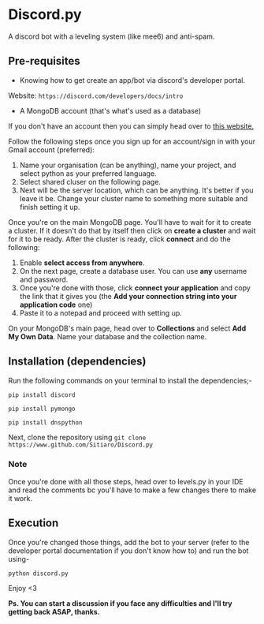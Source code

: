 # Discord.py
A discord bot with a leveling system (like mee6) and anti-spam.

## Pre-requisites

- Knowing how to get create an app/bot via discord's developer portal.

Website: ```https://discord.com/developers/docs/intro```

- A MongoDB account (that's what's used as a database)

If you don't have an account then you can simply head over to [this website.](https://account.mongodb.com/)

Follow the following steps once you sign up for an account/sign in with your Gmail account (preferred):

1. Name your organisation (can be anything), name your project, and select python as your preferred language.
2. Select shared cluser on the following page.
3. Next will be the server location, which can be anything. It's better if you leave it be. Change your cluster name to something more suitable and finish setting it up.

Once you're on the main MongoDB page. You'll have to wait for it to create a cluster. If it doesn't do that by itself then click on **create a cluster** and wait for it to be ready. After the cluster is ready, click **connect** and do the following:

1. Enable **select access from anywhere**.
2. On the next page, create a database user. You can use **any** username and password.
3. Once you're done with those, click **connect your application** and copy the link that it gives you (the **Add your connection string into your application code** one)
4. Paste it to a notepad and proceed with setting up.

On your MongoDB's main page, head over to **Collections** and select **Add My Own Data**. Name your database and the collection name.


## Installation (dependencies)

Run the following commands on your terminal to install the dependencies;-

```pip install discord```

```pip install pymongo```

```pip install dnspython```

Next, clone the repository using ```git clone https://www.github.com/Sitiaro/Discord.py```

### Note

Once you're done with all those steps, head over to levels.py in your IDE and read the comments bc you'll have to make a few changes there to make it work.

## Execution

Once you're changed those things, add the bot to your server (refer to the developer portal documentation if you don't know how to) and run the bot using-

```python discord.py```


Enjoy <3


**Ps. You can start a discussion if you face any difficulties and I'll try getting back ASAP, thanks.**
